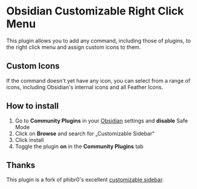 # Obsidian Customizable Right Click Menu

This plugin allows you to add any command, including those of plugins, to the right click menu and assign custom icons to them.

## Custom Icons

If the command doesn't yet have any icon, you can select from a range of icons, including Obsidian's internal icons and all Feather Icons.

## How to install

1. Go to **Community Plugins** in your [Obsidian](https://www.obsidian.md) settings and **disable** Safe Mode
2. Click on **Browse** and search for „Customizable Sidebar“
3. Click install
4. Toggle the plugin **on** in the **Community Plugins** tab

## Thanks
This plugin is a fork of phibr0's excellent [customizable sidebar](plugin).